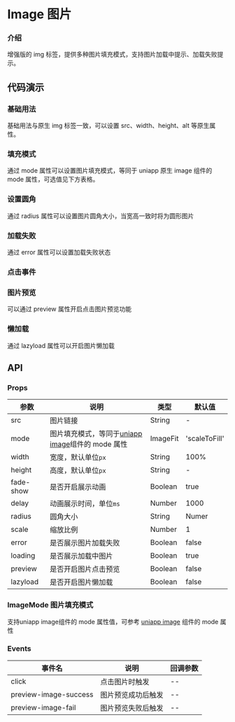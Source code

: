 # Image 图片

### 介绍

增强版的 img 标签，提供多种图片填充模式，支持图片加载中提示、加载失败提示。

<!--@include: ./tips/introduce.md-->

<TipsIntroduce />

## 代码演示

### 基础用法

基础用法与原生 img 标签一致，可以设置 src、width、height、alt 等原生属性。

<show-code com-type="image" com-show-type="base" />

### 填充模式

通过 mode 属性可以设置图片填充模式，等同于 uniapp 原生 image 组件的 mode 属性，可选值见下方表格。

<show-code com-type="image" com-show-type="mode" />

### 设置圆角

通过 radius 属性可以设置图片圆角大小，当宽高一致时将为圆形图片

<show-code com-type="image" com-show-type="radius" />

### 加载失败

通过 error 属性可以设置加载失败状态

<show-code com-type="image" com-show-type="error" />

### 点击事件

<show-code com-type="image" com-show-type="click" />

### 图片预览

可以通过 preview 属性开启点击图片预览功能

<show-code com-type="image" com-show-type="preview" />

### 懒加载

通过 lazyload 属性可以开启图片懒加载

<show-code com-type="image" com-show-type="lazyload" />

## API

### Props

| 参数         | 说明                             | 类型   | 默认值           |
|--------------|----------------------------------|--------|------------------|
| src         | 图片链接               | String | -                |
| mode         | 图片填充模式，等同于[uniapp image](https://uniapp.dcloud.net.cn/component/image.html)组件的 mode 属性     | ImageFit | 'scaleToFill'                |
| width         | 宽度，默认单位`px`               | String | 100%                |
| height         | 高度，默认单位`px`               | String | -                |
| fade-show      | 是否开启展示动画               | Boolean | true                |
| delay         | 动画展示时间，单位`ms`               | Number | 1000                |
| radius         | 圆角大小               | String | Numer | -                |
| scale         | 缩放比例               | Number | 1                |
| error         | 是否展示图片加载失败| Boolean | false              |
| loading         | 是否展示加载中图片               | Boolean | true              |
| preview         | 是否开启图片点击预览               | Boolean | false                |
| lazyload        | 是否开启图片懒加载               | Boolean | false                |

### ImageMode 图片填充模式

支持uniapp image组件的 mode 属性值，可参考 [uniapp image](https://uniapp.dcloud.net.cn/component/image.html) 组件的 mode 属性

### Events

| 事件名 | 说明           | 回调参数     |
|--------|----------------|--------------|
| click  | 点击图片时触发 | -- |
| preview-image-success  | 图片预览成功后触发 | -- |
| preview-image-fail  | 图片预览失败后触发 | -- |